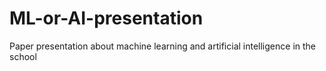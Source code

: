 # ML-or-AI-presentation
Paper presentation about machine learning and artificial intelligence in the school
